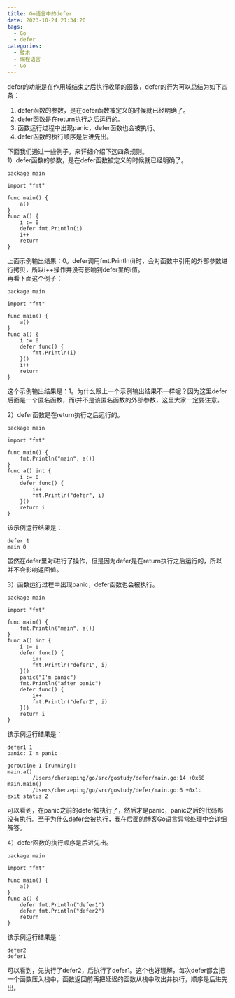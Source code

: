 ```yaml
---
title: Go语言中的defer
date: 2023-10-24 21:34:20
tags:
  - Go
  - defer
categories:
  - 技术
  - 编程语言
  - Go
---
```

defer的功能是在作用域结束之后执行收尾的函数，defer的行为可以总结为如下四条：  
1. defer函数的参数，是在defer函数被定义的时候就已经明确了。 
2. defer函数是在return执行之后运行的。
3. 函数运行过程中出现panic，defer函数也会被执行。
4. defer函数的执行顺序是后进先出。

下面我们通过一些例子，来详细介绍下这四条规则。  
1）defer函数的参数，是在defer函数被定义的时候就已经明确了。   
```
package main

import "fmt"

func main() {
    a()
}
func a() {
    i := 0
    defer fmt.Println(i)
    i++
    return
}
```
上面示例输出结果：0。defer调用fmt.Println(i)时，会对函数中引用的外部参数进行拷贝，所以i++操作并没有影响到defer里的i值。  
再看下面这个例子：  
```
package main

import "fmt"

func main() {
    a()
}
func a() {
    i := 0
    defer func() {
        fmt.Println(i)
    }()
    i++
    return
}
```
这个示例输出结果是：1。为什么跟上一个示例输出结果不一样呢？因为这里defer后面是一个匿名函数，而i并不是该匿名函数的外部参数，这里大家一定要注意。  
  
2）defer函数是在return执行之后运行的。  
```
package main

import "fmt"

func main() {
    fmt.Println("main", a())
}
func a() int {
    i := 0
    defer func() {
        i++
        fmt.Println("defer", i)
    }()
    return i
}
```
该示例运行结果是：
```
defer 1
main 0
```
虽然在defer里对i进行了操作，但是因为defer是在return执行之后运行的，所以并不会影响返回值。  
  
3）函数运行过程中出现panic，defer函数也会被执行。
```
package main

import "fmt"

func main() {
    fmt.Println("main", a())
}
func a() int {
    i := 0
    defer func() {
        i++
        fmt.Println("defer1", i)
    }()
    panic("I'm panic")
    fmt.Println("after panic")
    defer func() {
        i++
        fmt.Println("defer2", i)
    }()
    return i
}
```
该示例运行结果是：
```
defer1 1
panic: I'm panic

goroutine 1 [running]:
main.a()
        /Users/chenzeping/go/src/gostudy/defer/main.go:14 +0x68
main.main()
        /Users/chenzeping/go/src/gostudy/defer/main.go:6 +0x1c
exit status 2
```
可以看到，在panic之前的defer被执行了，然后才是panic，panic之后的代码都没有执行。至于为什么defer会被执行，我在后面的博客Go语言异常处理中会详细解答。  
  
4）defer函数的执行顺序是后进先出。  
```
package main

import "fmt"

func main() {
    a()
}
func a() {
    defer fmt.Println("defer1")
    defer fmt.Println("defer2")
    return
}
```
该示例运行结果是：
```
defer2
defer1
```
可以看到，先执行了defer2，后执行了defer1。这个也好理解，每次defer都会把一个函数压入栈中，函数返回前再把延迟的函数从栈中取出并执行，顺序是后进先出。  

